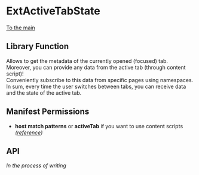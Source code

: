 # ExtActiveTabState
[To the main](../README.md)

## Library Function
Allows to get the metadata of the currently opened (focused) tab.\
Moreover, you can provide any data from the active tab (through content script)!\
Conveniently subscribe to this data from specific pages using namespaces.\
In sum, every time the user switches between tabs, you can receive data and the state of the active tab.

## Manifest Permissions
- **host match patterns** or **activeTab** if you want to use content scripts *([reference](https://developer.chrome.com/docs/extensions/mv2/match_patterns/))*

## API
*In the process of writing*
